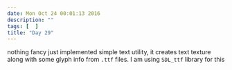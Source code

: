 ```yaml
---
date: Mon Oct 24 00:01:13 2016
description: ""
tags: [  ]
title: "Day 29"
---
```

nothing fancy just implemented simple text utility, it creates text texture along with some glyph info from `.ttf` files. I am using `SDL_ttf` library for this

